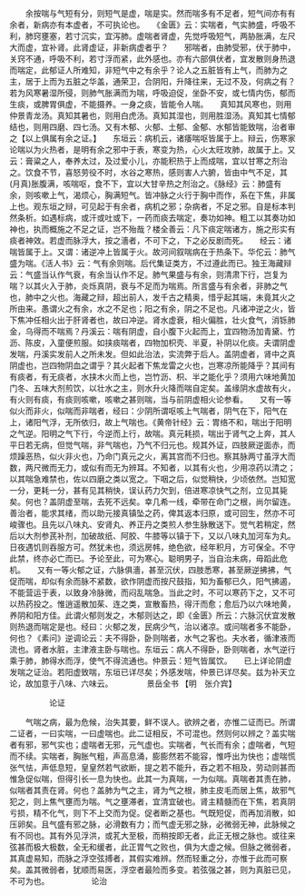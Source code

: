 <!-- { "loadSidebar": true } -->
　　余按喘与气短有分，则短气是虚，喘是实。然而喘多有不足者，短气间亦有有余者，新病亦有本虚者，不可执论也。　　《金匮》云：实喘者，气实肺盛，呼吸不利，肺窍壅塞，若寸沉实，宜泻肺。虚喘者肾虚，先觉呼吸短气，两胁胀满，左尺大而虚，宜补肾。此肾虚证，非新病虚者乎？　　邪喘者，由肺受邪，伏于肺中，关窍不通，呼吸不利，若寸浮而紧，此外感也。亦有六部俱伏者，宜发散则身热退而喘定，此郁证人所难知，非短气中之有余乎？论人之五脏皆有上气，而肺为之主，居于上而为五脏之华盖，通荣卫，合阴阳，升降往来，无过不及，何病之有？若为风寒暑湿所侵，则肺气胀满而为喘，呼吸迫促，坐卧不安，或七情内伤，郁而生痰，或脾胃俱虚，不能摄养。一身之痰，皆能令人喘。　　真知其风寒也，则用仲景青龙汤。真知其暑也，则用白虎汤。真知其湿也，则用胜湿汤。真知其七情郁结也，则用四磨、四七汤。又有木郁、火郁、土郁、金郁、水郁皆能致喘，治者审之【以上俱属有余之证。】　　东垣云：病机云，诸痿喘呕皆属于上。辩云，伤寒家论喘以为火热者，是明有余之邪中于表，寒变为热，心火太旺攻肺，故属于上。又云：膏粱之人，奉养太过，及过爱小儿，亦能积热于上而成喘，宜以甘寒之剂治之。饮食不节，喜怒劳役不时，水谷之寒热，感则害人六腑，皆由中气不足，其(月真)胀腹满，咳喘呕，食不下，宜以大甘辛热之剂治之。《脉经》云：肺盛有余，则咳嗽上气，渴烦心，胸满短气。皆冲脉之火行于胸中而作，系在下焦，非属上也。观东垣之辩，可见起于有余者，病机之邪；杂病者，不足之邪。自是标本判然条析。如遇标病，或汗或吐或下，一药而痰去喘定，奏功如神。粗工以其奏功如神也，执而概施之不足之证，岂不殆哉？楼全善云：凡下痰定喘诸方，施之形实有痰者神效。若虚而脉浮大，按之濇者，不可下之，下之必反剧而死。　　经云：诸喘皆属于上。又谓：诸逆冲上皆属于火。故河间叙喘病在于热条下。华佗云：肺气盛为喘。《活人书》云：气有余则喘。后代集证类方，不过遵此而已。独王海藏辩云：气盛当认作气衰，有余当认作不足。肺气果盛与有余，则清肃下行，岂复为喘？以其火入于肺，炎烁真阴，衰与不足而为喘焉。所言盛与有余者，非肺之气也，肺中之火也。海藏之辩，超出前人，发千古之精奥，惜乎起其端，未竟其火之所由来。愚谓火之有余，水之不足也；阳之有余，阴之不足也。凡诸冲逆之火，皆下焦冲任相火出于肝肾者也，故曰冲逆。肾水虚衰，相火偏胜，壮火食气，消铄肺金，乌得而不喘焉？丹溪云：喘有阴虚，自小腹下火起而上，宜四物汤加青黛、竹沥、陈皮，入童便煎服。如挟痰喘者，四物加枳壳、半夏，补阴以化痰。夫谓阴虚发喘，丹溪实发前人之所未发。但如此治法，实流弊于后人。盖阴虚者，肾中之真阴虚也，岂四物阴血之谓乎？其火起者下焦龙雷之火也，岂寒凉所能降乎？其间有有痰者，有无痰者，水挟木火而上也，岂竹沥、枳、半之能化乎？须用六味地黄加门冬、五味大剂煎饮，以壮水之主，则水升火降而喘自定矣。盖缘阴水虚故有火，有火则有痰，有痰则咳嗽，咳嗽之甚则喘，当与前阴虚相火论参看。　　又有一等似火而非火，似喘而非喘者，经曰：少阴所谓呕咳上气喘者，阴气在下，阳气在上，诸阳气浮，无所依归，故上气喘也。《黄帝针经》云：胃络不和，喘出于阳明之气逆。阳明之气下行，今逆而上行，故喘。真元耗损，喘出于肾气之上奔，其人平日若无病，但觉气喘，非气喘也，乃气不归元也。规其外证，四肢厥逆面赤，而烦躁恶热，似火非火也，乃命门真元之火，离其宫而不归也。察其脉两寸虽浮大而数，两尺微而无力，或似有而无为辨耳。不知者，以其有火也，少用凉药以清之；以其喘急难禁也，佐以四磨之类以宽之。下咽之后，似觉稍快，少顷依然。岂知宽一分，更耗一分，甚有见其稍快，误认药力欠到，倍进寒凉快气之剂，立见其毙矣。何也？盖阴虚至喘，去死不远矣。幸几希一线，牵带在命门之根，尚尔留连。善治者，能求其绪，而以助元接真镇坠之药，俾其返本归原，或可回生，然亦不可峻骤也。且先以八味丸、安肾丸、养正丹之类煎人参生脉散送下。觉气若稍定，然后以大剂参芪补剂，加破故纸、阿胶、牛膝等以镇于下，又以八味丸加河车为丸。日夜遇饥则吞服方可。然犹未也，须远房帏，绝色欲，经年积月，方可保全。不守此禁，终亦必亡而已。予论至此，可为寒心。聪明男子，当自治未病，毋蹈此危机。　　又有一等火郁之证，六脉俱濇，甚至沉伏，四肢悉寒，甚至厥逆拂拂，气促而喘，却似有余而脉不紧数，欲作阴虚而按尺鼓指，知为畜郁已久，阳气拂遏，不能营运于表，以致身冷脉微，而闷乱喘急。当此之时，不可以寒药下之，又不可以热药投之。惟逍遥散加茱、连之类，宣散畜热，得汗而愈；愈后乃以六味地黄，养阴和阳方佳。此谓火郁则发之，木郁则达之，即《金匮》所云：六脉沉伏宜发散则热退而喘定是也。经曰：火郁之发，民病少气，治以诸凉。或问喘者多不能卧，何也？《素问》逆调论云：夫不得卧，卧则喘者，水气之客也。夫水者，循津液而流也。肾者水脏，主津液主卧与喘也。东垣云：病人不得卧，卧则喘者，水气逆行乘于肺，肺得水而浮，使气不得流通也。仲景云：短气皆属饮。　　已上详论阴虚发喘之证治。若阳虚致喘，东垣已详尽矣；外感发喘，仲景已详尽矣。兹为补天立论，故加意于八味、六味云。
　　　　景岳全书 【明　张介宾】

　　　　　论证

　　气喘之病，最为危候，治失其要，鲜不误人。欲辨之者，亦惟二证而已。所谓二证者，一曰实喘，一曰虚喘也。此二证相反，不可混也。然则何以辨之？盖实喘者有邪，邪气实也；虚喘者无邪，元气虚也。实喘者，气长而有余；虚喘者，气短而不续。实喘者，胸胀气粗，声高息涌，膨膨然若不能容，惟呼出为快也；虚喘慌张气怯，声低息短，皇皇然若气欲断，提之若不能升，吞之若不相及，劳动则甚而惟急促似喘，但得引长一息为快也。此其一为真喘，一为似喘。真喘者其责在肺，似喘者其责在肾。何也？盖肺为气之主，肾为气之根，肺主皮毛而居上焦，故邪气犯之，则上焦气壅而为喘。气之壅滞者，宜清宜破也。肾主精髓而在下焦，若真阴亏损，精不化气，则下不上交而为促。促者断之基也。气既短促，而再加消散，如压卵矣。且气盛有邪之脉，必滑数有力；而气虚无邪之脉，必微弱无神，此脉候之有不同也。其有外见浮洪，或芤大至极，而稍按即无者，此正无根之脉也。或往来弦甚而极大极数，全无和缓者，此正胃气之败也，俱为大虚之候。但脉之微弱者，其真虚易知，而脉之浮空弦搏者，其假实难辨。然而轻重之分，亦惟于此而可察矣。盖其微弱者，犹顺而易医，浮空者最险而多变。若弦强之甚，则为真脏已见，不可为也。
　　　　　论治

